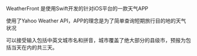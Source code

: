 WeatherFront 是使用Swift开发的针对iOS平台的一款天气APP

使用了Yahoo Weather API，APP的理念是为了简单查询短期旅行目的地的天气状况

可以接受输入包括中英文城市名和拼音，城市覆盖了绝大部分的县级市，预报为包括当天在内的共三天。
